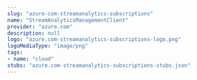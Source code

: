 ```yaml
---
slug: "azure-com-streamanalytics-subscriptions"
name: "StreamAnalyticsManagementClient"
provider: "azure.com"
description: null
logo: "azure.com-streamanalytics-subscriptions-logo.png"
logoMediaType: "image/png"
tags:
- name: "cloud"
stubs: "azure.com-streamanalytics-subscriptions-stubs.json"
---
```

